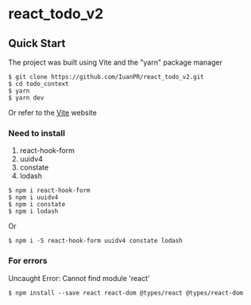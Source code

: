 # react_todo_v2

## Quick Start
The project was built using Vite and the "yarn" package manager

```shell
$ git clone https://github.com/IuanPR/react_todo_v2.git
$ cd todo_context
$ yarn
$ yarn dev
```
Or refer to the [Vite](https://vitejs.dev/guide/) website

### Need to install
1. react-hook-form
2. uuidv4
3. constate
4. lodash
```shell
$ npm i react-hook-form
$ npm i uuidv4
$ npm i constate
$ npm i lodash
```
Or
```shell
$ npm i -S react-hook-form uuidv4 constate lodash
```

### For errors
Uncaught Error: Cannot find module 'react'
```shell
$ npm install --save react react-dom @types/react @types/react-dom
```





